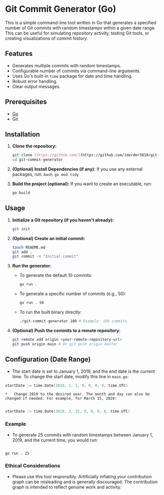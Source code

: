 # Git Commit Generator (Go)

This is a simple command-line tool written in Go that generates a specified number of Git commits with random timestamps within a given date range. This can be useful for simulating repository activity, testing Git tools, or creating visualizations of commit history.

## Features

*   Generates multiple commits with random timestamps.
*   Configurable number of commits via command-line arguments.
*   Uses Go's built-in `time` package for date and time handling.
*   Robust error handling.
*   Clear output messages.

## Prerequisites

*   [Go](https://go.dev/dl/)
*   Git

## Installation

1.  **Clone the repository:**

    ```bash
    git clone [https://github.com/](https://github.com/)derder3010/git-commit-generator.git # Replace with your repo URL
    cd git-commit-generator
    ```

2.  **(Optional) Install Dependencies (if any):**
    If you use any external packages, run:
        ```bash
        go mod tidy
        ```

3.  **Build the project (optional):**
    If you want to create an executable, run:

    ```bash
    go build
    ```

## Usage

1.  **Initialize a Git repository (if you haven't already):**

    ```bash
    git init
    ```

2.  **(Optional) Create an initial commit:**

    ```bash
    touch README.md
    git add .
    git commit -m "Initial commit"
    ```

3.  **Run the generator:**

    *   To generate the default 10 commits:

        ```bash
        go run .
        ```

    *   To generate a specific number of commits (e.g., 50):

        ```bash
        go run . 50
        ```

    *   To run the built binary directly:

        ```bash
        ./git-commit-generator 100 # Example: 100 commits
        ```

4.  **(Optional) Push the commits to a remote repository:**

    ```bash
    git remote add origin <your-remote-repository-url>
    git push origin main # Or git push origin master
    ```

## Configuration (Date Range)

*   The start date is set to January 1, 2019, and the end date is the current time. To change the start date, modify this line in `main.go`:

```go
startDate := time.Date(2019, 1, 1, 0, 0, 0, 0, time.UTC)
```
    *   Change 2019 to the desired year. The month and day can also be changed if needed. For example, for March 15, 2020:

```Go

startDate := time.Date(2020, 3, 15, 0, 0, 0, 0, time.UTC)
```

### Example

*   To generate 25 commits with random timestamps between January 1, 2019, and the current time, you would run:
```Bash

go run . 25
```
### Ethical Considerations
*   Please use this tool responsibly. Artificially inflating your contribution graph can be misleading and is generally discouraged. The contribution graph is intended to reflect genuine work and activity.